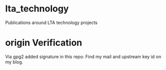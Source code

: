 # lta_technology

Publications around LTA technology projects

# origin Verification 
Via gpg2 added signature in this repo:
Find my mail and upstream key id on my blog.
